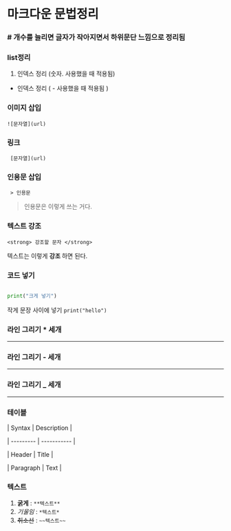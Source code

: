 # 마크다운 문법정리

  
  

### # 개수를 늘리면 글자가 작아지면서 하위문단 느낌으로 정리됨


### list정리

  

1. 인덱스 정리 (숫자. 사용했을 때 적용됨)

- 인덱스 정리 ( - 사용했을 때 적용됨 )

  
  
  

### 이미지 삽입
`![문자열](url)`

### 링크
` [문자열](url)`

  
  
  

### 인용문 삽입
` > 인용문`
> 인용문은 이렇게 쓰는 거다.

 
### 텍스트 강조

 `<strong> 강조할 문자 </strong>`

텍스트는 이렇게 <strong> 강조 </strong> 하면 된다.

  
  
  

### 코드 넣기

  

``` python

print("크게 넣기")

```

  

작게 문장 사이에 넣기 `print("hello")`

  
  
  

### 라인 그리기 * 세개

  

***

  

### 라인 그리기 - 세개

  

---

  

### 라인 그리기 _ 세개

  

___

  
  
  

### 테이블

  

| Syntax | Description |

| --------- | ----------- |

| Header | Title |

| Paragraph | Text |

  

### 텍스트
1. **굵게** : `**텍스트**`
2. *기울임* : `*텍스트*`
3. ~~취소선~~ : `~~텍스트~~`
